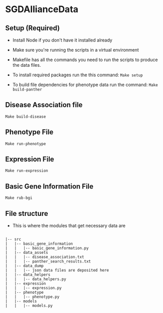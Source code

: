 # SGDAllianceData

## Setup (Required)

- Install Node if you don't have it installed already 
- Make sure you're running the scripts in a virtual environment
- Makefile has all the commands you need to run the scripts to produce the data files.

- To install required packages run the this command:
    ``` Make setup ```

- To build file dependencies for phenotype data run the command:
    ``` Make build-panther ```

## Disease Association file

``` Make build-disease ```

## Phenotype File

``` Make run-phenotype ```

## Expression File

``` Make run-expression ```

## Basic Gene Information File

``` Make rub-bgi ```

## File structure

- This is where the modules that get necessary data are

```

|-- src
|   |-- basic_gene_information
|   |   |-- basic_gene_information.py
|   |-- data_assets
|   |   |-- disease_association.txt
|   |   |-- panther_search_results.txt
|   |-- data_dump
|   |   |-- json data files are deposited here
|   |-- data_helpers
|   |   |-- data_helpers.py   
|   |-- expression
|   |   |-- expression.py
|   |-- phenotype
|   |   |-- phenotype.py  
|   |-- models
|   |   |-- models.py

```
